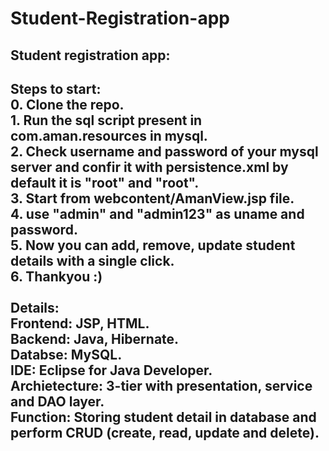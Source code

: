 # Student-Registration-app
<h2>Student registration app:<h2>
Steps to start:<br>
0. Clone the repo.<br>
1. Run the sql script present in com.aman.resources in mysql.<br>
2. Check username and password of your mysql server and confir it with persistence.xml by default it is "root" and "root".<br>
3. Start from webcontent/AmanView.jsp file.<br>
4. use "admin" and "admin123" as uname and password.<br>
5. Now you can add, remove, update student details with a single click.<br>
6. Thankyou :)<br>
<br>
Details:<br>
Frontend: JSP, HTML.<br>
Backend: Java, Hibernate.<br>
Databse: MySQL.<br>
IDE: Eclipse for Java Developer.<br>
Archietecture: 3-tier with presentation, service and DAO layer.<br>
Function: Storing student detail in database and perform CRUD (create, read, update and delete).<br>

